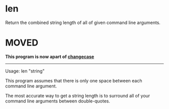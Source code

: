 # len
Return the combined string length of all of given command line arguments.

# MOVED
**This program is now apart of [changecase](https://github.com/jftuga/changecase)**

___

Usage: len "string"

This program assumes that there is only one space between each command line argument.

The most accurate way to get a string length is to surround all of your command line arguments between double-quotes.


